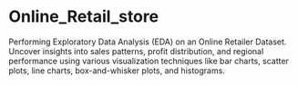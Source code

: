 # Online_Retail_store

Performing Exploratory Data Analysis (EDA) on an Online Retailer Dataset. Uncover insights into sales patterns, profit distribution, and regional performance using various visualization techniques like bar charts, scatter plots, line charts, box-and-whisker plots, and histograms.
